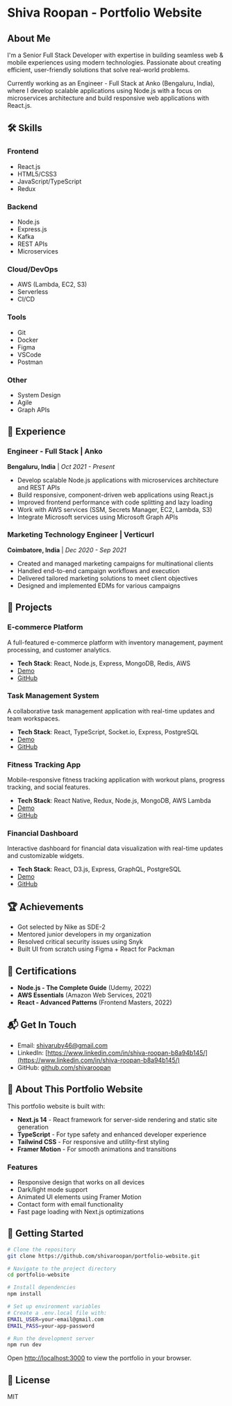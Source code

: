 # Shiva Roopan - Portfolio Website

## About Me

I'm a Senior Full Stack Developer with expertise in building seamless web & mobile experiences using modern technologies. Passionate about creating efficient, user-friendly solutions that solve real-world problems.

Currently working as an Engineer - Full Stack at Anko (Bengaluru, India), where I develop scalable applications using Node.js with a focus on microservices architecture and build responsive web applications with React.js.

## 🛠️ Skills

### Frontend
- React.js
- HTML5/CSS3
- JavaScript/TypeScript
- Redux

### Backend
- Node.js
- Express.js
- Kafka
- REST APIs
- Microservices

### Cloud/DevOps
- AWS (Lambda, EC2, S3)
- Serverless
- CI/CD

### Tools
- Git
- Docker
- Figma
- VSCode
- Postman

### Other
- System Design
- Agile
- Graph APIs

## 💼 Experience

### Engineer - Full Stack | Anko
**Bengaluru, India** | *Oct 2021 - Present*

- Develop scalable Node.js applications with microservices architecture and REST APIs
- Build responsive, component-driven web applications using React.js
- Improved frontend performance with code splitting and lazy loading
- Work with AWS services (SSM, Secrets Manager, EC2, Lambda, S3)
- Integrate Microsoft services using Microsoft Graph APIs

### Marketing Technology Engineer | Verticurl
**Coimbatore, India** | *Dec 2020 - Sep 2021*

- Created and managed marketing campaigns for multinational clients
- Handled end-to-end campaign workflows and execution
- Delivered tailored marketing solutions to meet client objectives
- Designed and implemented EDMs for various campaigns

## 🚀 Projects

### E-commerce Platform
A full-featured e-commerce platform with inventory management, payment processing, and customer analytics.
- **Tech Stack**: React, Node.js, Express, MongoDB, Redis, AWS
- [Demo](https://example-ecommerce.com)
- [GitHub](https://github.com/yourusername/ecommerce-platform)

### Task Management System
A collaborative task management application with real-time updates and team workspaces.
- **Tech Stack**: React, TypeScript, Socket.io, Express, PostgreSQL
- [Demo](https://task-manager-demo.com)
- [GitHub](https://github.com/yourusername/task-manager)

### Fitness Tracking App
Mobile-responsive fitness tracking application with workout plans, progress tracking, and social features.
- **Tech Stack**: React Native, Redux, Node.js, MongoDB, AWS Lambda
- [Demo](https://fitness-app-demo.com)
- [GitHub](https://github.com/yourusername/fitness-app)

### Financial Dashboard
Interactive dashboard for financial data visualization with real-time updates and customizable widgets.
- **Tech Stack**: React, D3.js, Express, GraphQL, PostgreSQL
- [Demo](https://finance-dashboard-demo.com)
- [GitHub](https://github.com/yourusername/finance-dashboard)

## 🏆 Achievements
- Got selected by Nike as SDE-2
- Mentored junior developers in my organization
- Resolved critical security issues using Snyk
- Built UI from scratch using Figma + React for Packman

## 📜 Certifications
- **Node.js - The Complete Guide** (Udemy, 2022)
- **AWS Essentials** (Amazon Web Services, 2021)
- **React - Advanced Patterns** (Frontend Masters, 2022)

## 📬 Get In Touch
- Email: [shivaruby46@gmail.com](mailto:shivaruby46@gmail.com)
- LinkedIn: [https://www.linkedin.com/in/shiva-roopan-b8a94b145/](https://www.linkedin.com/in/shiva-roopan-b8a94b145/)
- GitHub: [github.com/shivaroopan](https://github.com/shivaroopan)

## 🔧 About This Portfolio Website

This portfolio website is built with:
- **Next.js 14** - React framework for server-side rendering and static site generation
- **TypeScript** - For type safety and enhanced developer experience
- **Tailwind CSS** - For responsive and utility-first styling
- **Framer Motion** - For smooth animations and transitions

### Features
- Responsive design that works on all devices
- Dark/light mode support
- Animated UI elements using Framer Motion
- Contact form with email functionality
- Fast page loading with Next.js optimizations

## 🚀 Getting Started

```bash
# Clone the repository
git clone https://github.com/shivaroopan/portfolio-website.git

# Navigate to the project directory
cd portfolio-website

# Install dependencies
npm install

# Set up environment variables
# Create a .env.local file with:
EMAIL_USER=your-email@gmail.com
EMAIL_PASS=your-app-password

# Run the development server
npm run dev
```

Open [http://localhost:3000](http://localhost:3000) to view the portfolio in your browser.

## 📝 License
MIT
